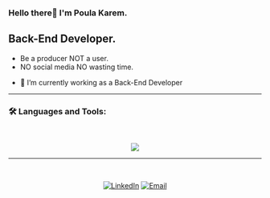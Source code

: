 ### Hello there👋 I'm Poula Karem.

## Back-End Developer.
- Be a producer NOT a user.
- NO social media NO wasting time.
<!--
**Paula-Karem/Paula-Karem** is a ✨ _special_ ✨ repository because its `README.md` (this file) appears on your GitHub profile.

Here are some ideas to get you started:
-->
- 🔭 I’m currently working as a Back-End Developer
<!--
- 🌱 I’m currently learning ...
- 👯 I’m looking to collaborate on ...
- 🤔 I’m looking for help with ...
- 💬 Ask me about ...
- 📫 How to reach me: ...
- 😄 Pronouns: ...
- ⚡ Fun fact: ...
-->
---
### :hammer_and_wrench: Languages and Tools:
<br>
<p align="center">
  <a href="">
    <img src="https://skillicons.dev/icons?i=js,nodejs,express,git,github,linux,postman" />
  </a>
</p>

---
<br>
<p  align="center">
  <a href="https://www.linkedin.com/in/poula-karem"><img alt="LinkedIn" src="https://img.shields.io/badge/LinkedIn-blue?style=flat-square&logo=linkedin"></a>
<a href="mailto:paulakaremp@gmail.com"><img alt="Email" src="https://img.shields.io/badge/Email-white?style=flat-square&logo=gmail"></a>
</p>

